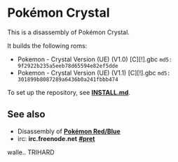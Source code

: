 # Pokémon Crystal

This is a disassembly of Pokémon Crystal.

It builds the following roms:

* Pokemon - Crystal Version (UE) (V1.0) [C][!].gbc `md5: 9f2922b235a5eeb78d65594e82ef5dde`
* Pokemon - Crystal Version (UE) (V1.1) [C][!].gbc `md5: 301899b8087289a6436b0a241fbbb474`

To set up the repository, see [**INSTALL.md**](INSTALL.md).


## See also

* Disassembly of [**Pokémon Red/Blue**][pokered]
* irc: **irc.freenode.net** [**#pret**][irc]

[pokered]: https://github.com/iimarckus/pokered
[irc]: https://kiwiirc.com/client/irc.freenode.net/?#pret

walle.. TRIHARD

